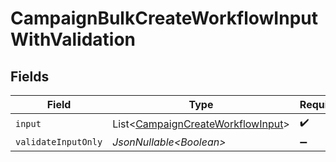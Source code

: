 # CampaignBulkCreateWorkflowInputWithValidation


## Fields

| Field                                                                                        | Type                                                                                         | Required                                                                                     | Description                                                                                  |
| -------------------------------------------------------------------------------------------- | -------------------------------------------------------------------------------------------- | -------------------------------------------------------------------------------------------- | -------------------------------------------------------------------------------------------- |
| `input`                                                                                      | List\<[CampaignCreateWorkflowInput](../../models/components/CampaignCreateWorkflowInput.md)> | :heavy_check_mark:                                                                           | N/A                                                                                          |
| `validateInputOnly`                                                                          | *JsonNullable\<Boolean>*                                                                     | :heavy_minus_sign:                                                                           | N/A                                                                                          |